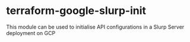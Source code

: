 # terraform-google-slurp-init
This module can be used to initialise API configurations in a Slurp Server deployment on GCP
